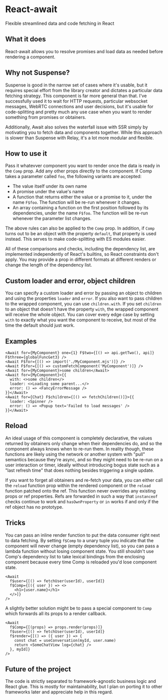 # React-await 

Flexible streamlined data and code fetching in React

## What it does

React-await allows you to resolve promises and load data as needed before rendering a component.

## Why not Suspense?

Suspense is good in the narrow set of cases where it's usable, but it requires special effort from the library creator and dictates a particular data fetching strategy. This component is far more general than that. I've successfully used it to wait for HTTP requests, particular websocket messages, WebRTC connections and user decisions, but it's usable for code-splitting and pretty much any use case when you want to render something from promises or obtainers.

Additionally, Await also solves the waterfall issue with SSR simply by motivating you to fetch data and components together. While this approach is slower than Suspense with Relay, it's a lot more modular and flexible.

## How to use it

Pass it whatevver component you want to render once the data is ready in the `Comp` prop. Add any other props directly to the component. If Comp takes a parameter called `foo`, the following variants are accepted:

- The value itself under its own name
- A promise under the value's name
- A function that returns either the value or a promise to it, under the name `F$foo`. The function will be re-run whenever it changes.
- An array containing a function on the first position followed by its   dependencies, under the name `F$foo`. The function will be re-run whenever the parameter list changes.

The above rules can also be applied to the `Comp` prop. In addition, if `Comp` turns out to be an object with the property `default`, that property is used instead. This serves to make code-splitting with ES modules easier.

All of these comparisons and checks, including the dependency list, are implemented independently of React's builtins, so React constraints don't apply. You may provide a prop in different formats at different renders or change the length of the dependency list.

## Custom loader and error, object children

You can specify a custom loader and error by passing an object to children and using the properties `loader` and `error`. If you also want to pass children to the wrapped component, you can use `children.with`. If you set `children` to an object that doesn't have the property `with`, the wrapped component will receive the whole object. You can cover every edge case by setting `with` to exactly what you want the component to receive, but most of the time the default should just work.

## Examples

```tsx
<Await for={MyComponent} one={1} F$two={[() => api.getTwo(), api]} F$three={globalFuncGet3} />
<Await F$for={[() => import('./MyComponent.mjs')]} />
<Await F$for={[() => customFetchComponent('MyComponent')]} />
<Await for={MyComponent}>some children</Await>
<Await for={MyComponent}>{{
  with: <>some children</>
  loader: <>Loading some parent...</>
  error: () => <FancyErrorMessage />
}}</Await>
<Await for={Chat} F$children={[() => fetchChildren()]}>{{
  loader: <Spinner />
  error: () => <Popup text='Failed to load messages' />
}}</Await>
```

## Reload

An ideal usage of this component is completely declarative, the values returned by obtainers only change when their dependencies do, and so the component always knows when to re-run them. In reality though, these functions are likely using the network or another system with "pull" semantics because they're async, and so they might need to be re-run on a user interaction or timer, ideally without introducing bogus state such as a "last refresh time" that does nothing besides triggering a single update.

If you want to forget all obtainers and re-fetch your data, you can either call the `reload` function prop within the rendered component or the `reload` function patched onto the ref. This function never overrides any existing props or ref properties. Refs are forwarded in such a way that `instanceof` checks continue to work and `hasOwnProperty` or `in` works if and only if the ref object has no prototype.

## Tricks

You can pass an inline render function to put the data consumer right next to data fetching. By setting `f$Comp` to a unary tuple you indicate that the component will never change (empty dependency list), so you can pass a lambda function without losing component state. You still shouldn't use Comp's dependency list to take lexical bindings from the enclosing component because every time Comp is reloaded you'd lose component state.

```tsx
<Await
  f$user={[() => fetchUser(userId), userId]}
  f$Comp={[({ user }) => <>
    <h1>{user.name}</h1>
  </>]}
/>
```

A slightly better solution might be to pass a special component to `Comp` which forwards all its props to a render callback.

```tsx
<Await
  f$Comp={[(props) => props.render(props)]}
  f$user={[() => fetchUser(userId), userId]}
  f$render={[() => ({ user }) => {
    const chat = useConversation(myId, user.name)
    return <SomeChatView log={chat} />
  }, myId]}
/>
```

## Future of the project

The code is strictly separated to framework-agnostic business logic and React glue. This is mostly for maintainability, but I plan on porting it to other frameworks later and appreciate help in this regard.
